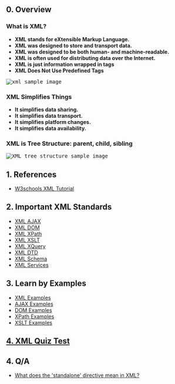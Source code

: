 ## 0. Overview
<p>
  <h3>What is XML?</h3>
    <ul>
      <li><strong>XML stands for eXtensible Markup Language.</strong></li>
      <li><strong>XML was designed to store and transport data.</strong></li>
      <li><strong>XML was designed to be both human- and machine-readable.</strong></li>
      <li><strong>XML is often used for distributing data over the Internet.</strong></li>
      <li><strong>XML is just information wrapped in tags</strong></li>
      <li><strong>XML Does Not Use Predefined Tags</strong></li>
    </ul>
  
  <kbd>
    <img src="https://www.novixys.com/library/xml_mapping.1/XMLSample.jpg" alt="xml sample image">
  </kbd>
  
  <h3>XML Simplifies Things</h3>
    <ul>
      <li><strong>It simplifies data sharing.</strong></li>
      <li><strong>It simplifies data transport.</strong></li>
      <li><strong>It simplifies platform changes.</strong></li>
      <li><strong>It simplifies data availability.</strong></li>
    </ul>
    
   <h3>XML is Tree Structure: parent, child, sibling</h3>
    <kbd>
      <img src="https://www.w3schools.com/xml/nodetree.gif" alt="XML tree structure sample image">
    </kbd>
</p>


## 1. References
<ul>
  <li><a href="https://www.w3schools.com/xml/">W3schools XML Tutorial</a></li>
</ul>

## 2. Important XML Standards
  <ul>
    <li><a href="https://www.w3schools.com/xml/ajax_intro.asp">XML AJAX</a></li>
    <li><a href="https://www.w3schools.com/xml/dom_intro.asp">XML DOM</a></li>
    <li><a href="https://www.w3schools.com/xml/xpath_intro.asp">XML XPath</a></li>
    <li><a href="https://www.w3schools.com/xml/xsl_intro.asp">XML XSLT</a></li>
    <li><a href="https://www.w3schools.com/xml/xquery_intro.asp">XML XQuery</a></li>
    <li><a href="https://www.w3schools.com/xml/xml_dtd_intro.asp">XML DTD</a></li>
    <li><a href="https://www.w3schools.com/xml/schema_intro.asp">XML Schema</a></li>
    <li><a href="https://www.w3schools.com/xml/xml_services.asp">XML Services</a></li>
  </ul>

## 3. Learn by Examples
  <ul>
    <li><a href="https://www.w3schools.com/xml/xml_examples.asp">XML Examples</a></li>
    <li><a href="https://www.w3schools.com/xml/ajax_examples.asp">AJAX Examples</a></li>
    <li><a href="https://www.w3schools.com/xml/ajax_examples.asp">DOM Examples</a></li>
    <li><a href="https://www.w3schools.com/xml/xpath_examples.asp">XPath Examples</a></li>
    <li><a href="https://www.w3schools.com/xml/xsl_examples.asp">XSLT Examples</a></li>
  </ul>

## [4. XML Quiz Test](https://www.w3schools.com/xml/xml_quiz.asp)


## 4. Q/A
<ul>
  <li><a href="https://stackoverflow.com/questions/5578645/what-does-the-standalone-directive-mean-in-xml">What does the 'standalone' directive mean in XML?</a></li>
</ul>
